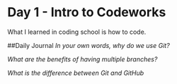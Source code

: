 # Day 1 - Intro to Codeworks


What I learned in coding school is how to code.

##Daily Journal
*In your own words, why do we use Git?*

*What are the benefits of having multiple branches?*

*What is the difference between Git and GitHub*